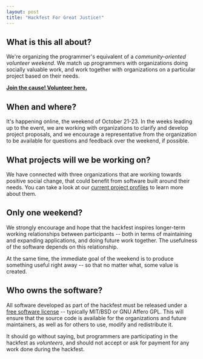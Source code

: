 ```yaml
---
layout: post
title: "Hackfest For Great Justice!"
---
```


## What is this all about?

We're organizing the programmer's equivalent of a _community-oriented volunteer weekend_. We match up programmers with organizations doing socially valuable work, and work together with organizations on a particular project based on their needs.

**[Join the cause! Volunteer here.](https://docs.google.com/spreadsheet/viewform?formkey=dHFydDYxa2pKWmdORjJyNjYyV1pLQmc6MQ)**

## When and where?

It's happening online, the weekend of October 21-23. In the weeks leading up to the event, we are working with organizations to clarify and develop project proposals, and we encourage a representative from the organization to be available for questions and feedback over the weekend, if possible.

## What projects will we be working on?

We have connected with three organizations that are working towards positive social change, that could benefit from software built around their needs. You can take a look at our [current project profiles](hackfest-projects.html) to learn more about them.

## Only one weekend?

We strongly encourage and hope that the hackfest inspires longer-term working relationships between participants -- both in terms of maintaining and expanding applications, and doing future work together. The usefulness of the software depends on this relationship.

At the same time, the immediate goal of the weekend is to produce something useful right away -- so that no matter what, some value is created.

## Who owns the software?

All software developed as part of the hackfest must be released under a [free software license](http://en.wikipedia.org/wiki/Free_software_licence) -- typically MIT/BSD or GNU Affero GPL. This will ensure that the source code is available for the organizations and future maintainers, as well as for others to use, modify and redistribute it.

It should go without saying, but programmers are participating in the hackfest as _volunteers_, and should not accept or ask for payment for any work done during the hackfest.

